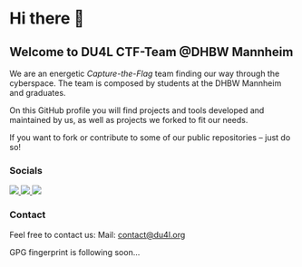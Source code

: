 # Hi there 👋
## Welcome to **DU4L** CTF-Team @DHBW Mannheim

We are an energetic *Capture-the-Flag* team finding our way through the cyberspace. The team is composed by students at the DHBW Mannheim and graduates.

On this GitHub profile you will find projects and tools developed and maintained by us, as well as projects we forked to fit our needs.

If you want to fork or contribute to some of our public repositories – just do so!

### Socials
<a href='https://www.linkedin.com/company/du4l-ctf-team'>
    <img src='https://img.shields.io/badge/-LinkedIn-0A66C2?style=flat-square&logo=LinkedIn&logoColor=ffffff'/>
</a>
<a href='https://twitter.com/DU4LCTF'>
    <img src='https://img.shields.io/badge/-Twitter-1DA1F2?style=flat-square&logo=Twitter&logoColor=ffffff'/>
</a>
<a href='https://ctftime.org/team/170921'>
    <img src='https://img.shields.io/badge/-CTF%20Time-000000?style=flat-square'/>
</a>

### Contact

Feel free to contact us:
Mail: contact@du4l.org

GPG fingerprint is following soon...

<!--

**Here are some ideas to get you started:**

🙋‍♀️ A short introduction - what is your organization all about?
🌈 Contribution guidelines - how can the community get involved?
👩‍💻 Useful resources - where can the community find your docs? Is there anything else the community should know?
🍿 Fun facts - what does your team eat for breakfast?
🧙 Remember, you can do mighty things with the power of [Markdown](https://docs.github.com/github/writing-on-github/getting-started-with-writing-and-formatting-on-github/basic-writing-and-formatting-syntax)
-->
